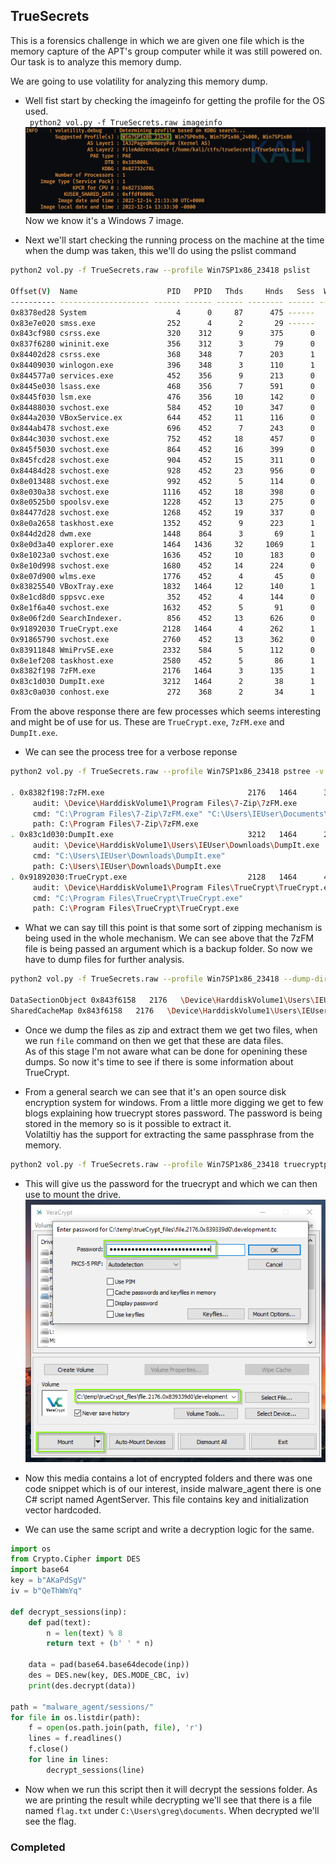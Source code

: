 
## TrueSecrets

This is a forensics challenge in which we are given one file which is the memory capture of the APT's group computer while it was still powered on.
Our task is to analyze this memory dump.

We are going to use volatility for analyzing this memory dump.
- Well fist start by checking the imageinfo for getting the profile for the OS used.\
` python2 vol.py -f TrueSecrets.raw imageinfo`
![profile](profile-for-os.png)
Now we know it's a Windows 7 image.

- Next we'll start checking the running process on the machine at the time when the dump was taken, this we'll do using the pslist command
```bash
python2 vol.py -f TrueSecrets.raw --profile Win7SP1x86_23418 pslist

Offset(V)  Name                    PID   PPID   Thds     Hnds   Sess  Wow64 Start                          Exit                          
---------- -------------------- ------ ------ ------ -------- ------ ------ ------------------------------ ------------------------------
0x8378ed28 System                    4      0     87      475 ------      0 2022-12-15 06:08:19 UTC+0000                                 
0x83e7e020 smss.exe                252      4      2       29 ------      0 2022-12-15 06:08:19 UTC+0000                                 
0x843cf980 csrss.exe               320    312      9      375      0      0 2022-12-15 06:08:19 UTC+0000                                 
0x837f6280 wininit.exe             356    312      3       79      0      0 2022-12-15 06:08:19 UTC+0000                                 
0x84402d28 csrss.exe               368    348      7      203      1      0 2022-12-15 06:08:19 UTC+0000                                 
0x84409030 winlogon.exe            396    348      3      110      1      0 2022-12-15 06:08:19 UTC+0000                                 
0x844577a0 services.exe            452    356      9      213      0      0 2022-12-15 06:08:19 UTC+0000                                 
0x8445e030 lsass.exe               468    356      7      591      0      0 2022-12-15 06:08:19 UTC+0000                                 
0x8445f030 lsm.exe                 476    356     10      142      0      0 2022-12-15 06:08:19 UTC+0000                                 
0x84488030 svchost.exe             584    452     10      347      0      0 2022-12-15 06:08:19 UTC+0000                                 
0x844a2030 VBoxService.ex          644    452     11      116      0      0 2022-12-15 06:08:19 UTC+0000                                 
0x844ab478 svchost.exe             696    452      7      243      0      0 2022-12-14 21:08:21 UTC+0000                                 
0x844c3030 svchost.exe             752    452     18      457      0      0 2022-12-14 21:08:21 UTC+0000                                 
0x845f5030 svchost.exe             864    452     16      399      0      0 2022-12-14 21:08:21 UTC+0000                                 
0x845fcd28 svchost.exe             904    452     15      311      0      0 2022-12-14 21:08:21 UTC+0000                                 
0x84484d28 svchost.exe             928    452     23      956      0      0 2022-12-14 21:08:21 UTC+0000                                 
0x8e013488 svchost.exe             992    452      5      114      0      0 2022-12-14 21:08:21 UTC+0000                                 
0x8e030a38 svchost.exe            1116    452     18      398      0      0 2022-12-14 21:08:21 UTC+0000                                 
0x8e0525b0 spoolsv.exe            1228    452     13      275      0      0 2022-12-14 21:08:21 UTC+0000                                 
0x84477d28 svchost.exe            1268    452     19      337      0      0 2022-12-14 21:08:21 UTC+0000                                 
0x8e0a2658 taskhost.exe           1352    452      9      223      1      0 2022-12-14 21:08:22 UTC+0000                                 
0x844d2d28 dwm.exe                1448    864      3       69      1      0 2022-12-14 21:08:22 UTC+0000                                 
0x8e0d3a40 explorer.exe           1464   1436     32     1069      1      0 2022-12-14 21:08:22 UTC+0000                                 
0x8e1023a0 svchost.exe            1636    452     10      183      0      0 2022-12-14 21:08:22 UTC+0000                                 
0x8e10d998 svchost.exe            1680    452     14      224      0      0 2022-12-14 21:08:22 UTC+0000                                 
0x8e07d900 wlms.exe               1776    452      4       45      0      0 2022-12-14 21:08:22 UTC+0000                                 
0x83825540 VBoxTray.exe           1832   1464     12      140      1      0 2022-12-14 21:08:22 UTC+0000                                 
0x8e1cd8d0 sppsvc.exe              352    452      4      144      0      0 2022-12-14 21:08:23 UTC+0000                                 
0x8e1f6a40 svchost.exe            1632    452      5       91      0      0 2022-12-14 21:08:23 UTC+0000                                 
0x8e06f2d0 SearchIndexer.          856    452     13      626      0      0 2022-12-14 21:08:28 UTC+0000                                 
0x91892030 TrueCrypt.exe          2128   1464      4      262      1      0 2022-12-14 21:08:31 UTC+0000                                 
0x91865790 svchost.exe            2760    452     13      362      0      0 2022-12-14 21:10:23 UTC+0000                                 
0x83911848 WmiPrvSE.exe           2332    584      5      112      0      0 2022-12-14 21:12:23 UTC+0000                                 
0x8e1ef208 taskhost.exe           2580    452      5       86      1      0 2022-12-14 21:13:01 UTC+0000                                 
0x8382f198 7zFM.exe               2176   1464      3      135      1      0 2022-12-14 21:22:44 UTC+0000                                 
0x83c1d030 DumpIt.exe             3212   1464      2       38      1      0 2022-12-14 21:33:28 UTC+0000                                 
0x83c0a030 conhost.exe             272    368      2       34      1      0 2022-12-14 21:33:28 UTC+0000
```
From the above response there are few processes which seems interesting and might be of use for us. These are `TrueCrypt.exe`, `7zFM.exe` and `DumpIt.exe`.

- We can see the process tree for a verbose reponse
```bash
python2 vol.py -f TrueSecrets.raw --profile Win7SP1x86_23418 pstree -v

. 0x8382f198:7zFM.exe                                2176   1464      3    135 2022-12-14 21:22:44 UTC+0000
     audit: \Device\HarddiskVolume1\Program Files\7-Zip\7zFM.exe
     cmd: "C:\Program Files\7-Zip\7zFM.exe" "C:\Users\IEUser\Documents\backup_development.zip"
     path: C:\Program Files\7-Zip\7zFM.exe
. 0x83c1d030:DumpIt.exe                              3212   1464      2     38 2022-12-14 21:33:28 UTC+0000
     audit: \Device\HarddiskVolume1\Users\IEUser\Downloads\DumpIt.exe
     cmd: "C:\Users\IEUser\Downloads\DumpIt.exe" 
     path: C:\Users\IEUser\Downloads\DumpIt.exe
. 0x91892030:TrueCrypt.exe                           2128   1464      4    262 2022-12-14 21:08:31 UTC+0000
     audit: \Device\HarddiskVolume1\Program Files\TrueCrypt\TrueCrypt.exe
     cmd: "C:\Program Files\TrueCrypt\TrueCrypt.exe" 
     path: C:\Program Files\TrueCrypt\TrueCrypt.exe
```

- What we can say till this point is that some sort of zipping mechanism is being used in the whole mechanism. We can see above that the 7zFM file is being passed an argument which is a backup folder. So now we have to dump files for further analysis.
```bash
python2 vol.py -f TrueSecrets.raw --profile Win7SP1x86_23418 --dump-dir=dump dumpfiles -r .zip$

DataSectionObject 0x843f6158   2176   \Device\HarddiskVolume1\Users\IEUser\Documents\backup_development.zip
SharedCacheMap 0x843f6158   2176   \Device\HarddiskVolume1\Users\IEUser\Documents\backup_development.zip
```
- Once we dump the files as zip and extract them we get two files, when we run `file` command on then we get that these are data files.\
As of this stage I'm not aware what can be done for openining these dumps. So now it's time to see if there is some information about TrueCrypt.

- From a general search we can see that it's an open source disk encryption system for windows. From a little more digging we get to few blogs explaining how truecrypt stores password. The password is being stored in the memory so is it possible to extract it.\
Volatiltiy has the support for extracting the same passphrase from the memory.
```bash
python2 vol.py -f TrueSecrets.raw --profile Win7SP1x86_23418 truecryptpassphrase
```
- This will give us the password for the truecrypt and which we can then use to mount the drive.
![truecrypt](veract-for-opening-drive.png)

- Now this media contains a lot of encrypted folders and there was one code snippet which is of our interest, inside malware_agent there is one C# script named AgentServer. This file contains key and initialization vector hardcoded.

- We can use the same script and write a decryption logic for the same.
```python
import os
from Crypto.Cipher import DES
import base64
key = b"AKaPdSgV"
iv = b"QeThWmYq"

def decrypt_sessions(inp):
    def pad(text):
        n = len(text) % 8
        return text + (b' ' * n)
    
    data = pad(base64.base64decode(inp))
    des = DES.new(key, DES.MODE_CBC, iv)
    print(des.decrypt(data))

path = "malware_agent/sessions/"
for file in os.listdir(path):
    f = open(os.path.join(path, file), 'r')
    lines = f.readlines()
    f.close()
    for line in lines:
        decrypt_sessions(line)
```
- Now when we run this script then it will decrypt the sessions folder. As we are printing the result while decrypting we'll see that there is a file named `flag.txt` under `C:\Users\greg\documents`. When decrypted we'll see the flag.

### Completed
